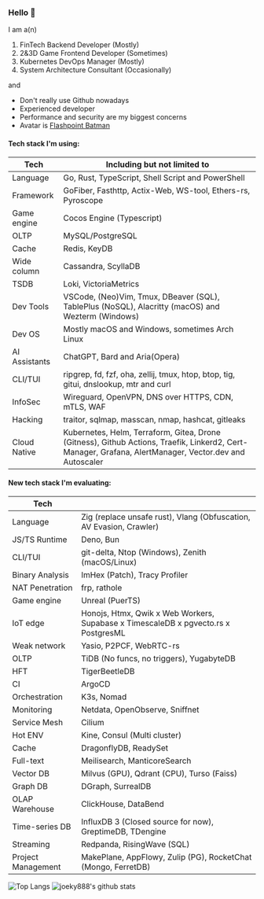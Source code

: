 ### Hello 👋

I am a(n)

1. FinTech Backend Developer (Mostly)
2. 2&3D Game Frontend Developer (Sometimes)
3. Kubernetes DevOps Manager (Mostly)
4. System Architecture Consultant (Occasionally)

and

* Don't really use Github nowadays
* Experienced developer
* Performance and security are my biggest concerns
* Avatar is [Flashpoint Batman](https://vsbattles.fandom.com/wiki/Batman_(Thomas_Wayne))

#### Tech stack I'm using:

| Tech          | Including but not limited to                                                                                                                           |
| ------------- | ------------------------------------------------------------------------------------------------------------------------------------------------------ |
| Language      | Go, Rust, TypeScript, Shell Script and PowerShell                                                                                                      |
| Framework     | GoFiber, Fasthttp, Actix-Web, WS-tool, Ethers-rs, Pyroscope                                                                                            |
| Game engine   | Cocos Engine (Typescript)                                                                                                                              |
| OLTP          | MySQL/PostgreSQL                                                                                                                                       |
| Cache         | Redis, KeyDB                                                                                                                                           |
| Wide column   | Cassandra, ScyllaDB                                                                                                                                    |
| TSDB          | Loki, VictoriaMetrics                                                                                                                                  |
| Dev Tools     | VSCode, (Neo)Vim, Tmux, DBeaver (SQL), TablePlus (NoSQL), Alacritty (macOS) and Wezterm (Windows)                                                      |
| Dev OS        | Mostly macOS and Windows, sometimes Arch Linux                                                                                                         |
| AI Assistants | ChatGPT, Bard and Aria(Opera)                                                                                                                          |
| CLI/TUI       | ripgrep, fd, fzf, oha, zellij, tmux, htop, btop, tig, gitui, dnslookup, mtr and curl                                                                   |
| InfoSec       | Wireguard, OpenVPN, DNS over HTTPS, CDN, mTLS, WAF                                                                                                     |
| Hacking       | traitor, sqlmap, masscan, nmap, hashcat, gitleaks                                                                                                      |
| Cloud Native  | Kubernetes, Helm, Terraform, Gitea, Drone (Gitness), Github Actions, Traefik, Linkerd2, Cert-Manager, Grafana, AlertManager, Vector.dev and Autoscaler |

#### New tech stack I'm evaluating:

| Tech               |                                                                                    |
| ------------------ | ---------------------------------------------------------------------------------- |
| Language           | Zig (replace unsafe rust), Vlang (Obfuscation, AV Evasion, Crawler)                |
| JS/TS Runtime      | Deno, Bun                                                                          |
| CLI/TUI            | git-delta, Ntop (Windows), Zenith (macOS/Linux)                                    |
| Binary Analysis    | ImHex (Patch), Tracy Profiler                                                      |
| NAT Penetration    | frp, rathole                                                                       |
| Game engine        | Unreal (PuerTS)                                                                    |
| IoT edge           | Honojs, Htmx, Qwik x Web Workers, Supabase x TimescaleDB x pgvecto.rs x PostgresML |
| Weak network       | Yasio, P2PCF, WebRTC-rs                                                            |
| OLTP               | TiDB (No funcs, no triggers), YugabyteDB                                           |
| HFT                | TigerBeetleDB                                                                      |
| CI                 | ArgoCD                                                                             |
| Orchestration      | K3s, Nomad                                                                         |
| Monitoring         | Netdata, OpenObserve, Sniffnet                                                     |
| Service Mesh       | Cilium                                                                             |
| Hot ENV            | Kine, Consul (Multi cluster)                                                       |
| Cache              | DragonflyDB, ReadySet                                                              |
| Full-text          | Meilisearch, ManticoreSearch                                                       |
| Vector DB          | Milvus (GPU), Qdrant (CPU), Turso (Faiss)                                          |
| Graph DB           | DGraph, SurrealDB                                                                  |
| OLAP Warehouse     | ClickHouse, DataBend                                                               |
| Time-series DB     | InfluxDB 3 (Closed source for now), GreptimeDB, TDengine                           |
| Streaming          | Redpanda, RisingWave (SQL)                                                         |
| Project Management | MakePlane, AppFlowy, Zulip (PG), RocketChat (Mongo, FerretDB)                                         |

![Top Langs](https://github-readme-stats.vercel.app/api/top-langs/?username=joeky888&hide=html&theme=dark)
![joeky888's github stats](https://github-readme-stats.vercel.app/api?username=joeky888&show_icons=true&count_private=true&line_height=40&theme=synthwave)
